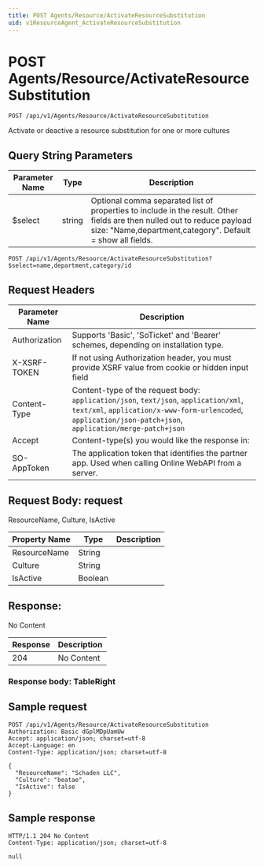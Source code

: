```yaml
---
title: POST Agents/Resource/ActivateResourceSubstitution
uid: v1ResourceAgent_ActivateResourceSubstitution
---
```


# POST Agents/Resource/ActivateResourceSubstitution

```http
POST /api/v1/Agents/Resource/ActivateResourceSubstitution
```

Activate or deactive a resource substitution for one or more cultures







## Query String Parameters

| Parameter Name | Type |  Description |
|----------------|------|--------------|
| $select | string |  Optional comma separated list of properties to include in the result. Other fields are then nulled out to reduce payload size: "Name,department,category". Default = show all fields. |

```http
POST /api/v1/Agents/Resource/ActivateResourceSubstitution?$select=name,department,category/id
```


## Request Headers

| Parameter Name | Description |
|----------------|-------------|
| Authorization  | Supports 'Basic', 'SoTicket' and 'Bearer' schemes, depending on installation type. |
| X-XSRF-TOKEN   | If not using Authorization header, you must provide XSRF value from cookie or hidden input field |
| Content-Type | Content-type of the request body: `application/json`, `text/json`, `application/xml`, `text/xml`, `application/x-www-form-urlencoded`, `application/json-patch+json`, `application/merge-patch+json` |
| Accept         | Content-type(s) you would like the response in:  |
| SO-AppToken | The application token that identifies the partner app. Used when calling Online WebAPI from a server. |

## Request Body: request 

ResourceName, Culture, IsActive 

| Property Name | Type |  Description |
|----------------|------|--------------|
| ResourceName | String |  |
| Culture | String |  |
| IsActive | Boolean |  |

## Response:

No Content

| Response | Description |
|----------------|-------------|
| 204 | No Content |

### Response body: TableRight


## Sample request

```http!
POST /api/v1/Agents/Resource/ActivateResourceSubstitution
Authorization: Basic dGplMDpUamUw
Accept: application/json; charset=utf-8
Accept-Language: en
Content-Type: application/json; charset=utf-8

{
  "ResourceName": "Schaden LLC",
  "Culture": "beatae",
  "IsActive": false
}
```

## Sample response

```http_
HTTP/1.1 204 No Content
Content-Type: application/json; charset=utf-8

null
```